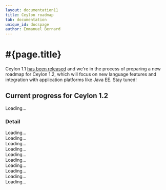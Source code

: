 ```yaml
---
layout: documentation11
title: Ceylon roadmap
tab: documentation
unique_id: docspage
author: Emmanuel Bernard
---
```

# #{page.title}

Ceylon 1.1 [has been released](/download) and we're in the 
process of preparing a new roadmap for Ceylon 1.2, which 
will focus on new language features and integration with 
application platforms like Java EE. Stay tuned!

<!--
However, our roadmap is quite well-defined:

- Ceylon 1.0
  - [Milestone 1](#milestone_1_done)
  - [Milestone 2](#milestone_2_done)
  - [Milestone 3](#milestone_3_done)
  - [Milestone 4](#milestone_4_done)
  - [Milestone 5](#milestone_5_done) 
  - [Milestone 6](#milestone_6_done) (latest release)
-->


## Current progress for Ceylon 1.2

<div id="milestones-progress">
    <div id="milestone-overall">Loading…</div>
    <h3>Detail</h3>
    <div data-title="Typechecker / language specification" data-milestone="https://api.github.com/repos/ceylon/ceylon-spec/milestones/11?callback=?">Loading…</div>
    <div data-title="JVM compiler / documentation compiler" data-milestone="https://api.github.com/repos/ceylon/ceylon-compiler/milestones/11?callback=?">Loading…</div>
    <div data-title="JS compiler" data-milestone="https://api.github.com/repos/ceylon/ceylon-js/milestones/8?callback=?">Loading…</div>
    <div data-title="Language module" data-milestone="https://api.github.com/repos/ceylon/ceylon.language/milestones/10?callback=?">Loading…</div>
    <div data-title="Module resolver" data-milestone="https://api.github.com/repos/ceylon/ceylon-module-resolver/milestones/10?callback=?">Loading…</div>
    <div data-title="Runtime" data-milestone="https://api.github.com/repos/ceylon/ceylon-runtime/milestones/11?callback=?">Loading…</div>
    <div data-title="Common" data-milestone="https://api.github.com/repos/ceylon/ceylon-common/milestones/7?callback=?">Loading…</div>
    <div data-title="IDE" data-milestone="https://api.github.com/repos/ceylon/ceylon-ide-eclipse/milestones/11?callback=?">Loading…</div>
    <div data-title="SDK" data-milestone="https://api.github.com/repos/ceylon/ceylon-sdk/milestones/8?callback=?">Loading…</div>
    <div data-title="Formatter" data-milestone="https://api.github.com/repos/ceylon/ceylon.formatter/milestones/6?callback=?">Loading…</div>
</div>

